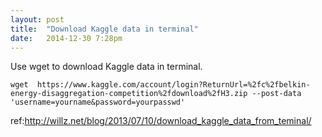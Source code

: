 ```yaml
---
layout: post
title:  "Download Kaggle data in terminal"
date:   2014-12-30 7:28pm
---
```


Use wget to download Kaggle data in terminal.

```
wget  https://www.kaggle.com/account/login?ReturnUrl=%2fc%2fbelkin-energy-disaggregation-competition%2fdownload%2fH3.zip --post-data 'username=yourname&password=yourpasswd'
```

ref:http://willz.net/blog/2013/07/10/download_kaggle_data_from_teminal/

